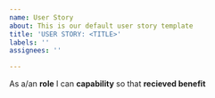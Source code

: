 ```yaml
---
name: User Story
about: This is our default user story template
title: 'USER STORY: <TITLE>'
labels: ''
assignees: ''

---
```


As a/an **role** I can **capability** so that **recieved benefit**
